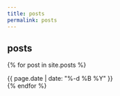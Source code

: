 ```yaml
---
title: posts
permalink: posts
---
```


<h2>posts</h2>

{% for post in site.posts %}
<div>{{ page.date | date: "%-d %B %Y" }}</div>
{% endfor %}
